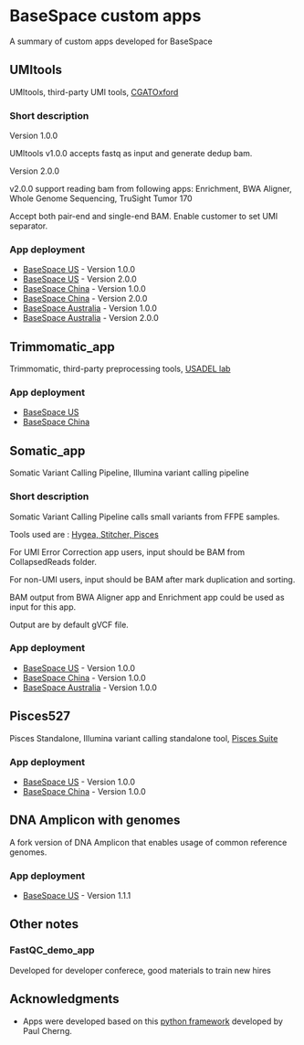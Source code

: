 # BaseSpace custom apps

A summary of custom apps developed for BaseSpace

## UMItools

UMItools, third-party UMI tools, [CGATOxford](https://github.com/CGATOxford/UMI-tools)

### Short description

Version 1.0.0

UMItools v1.0.0 accepts fastq as input and generate dedup bam.

Version 2.0.0

v2.0.0 support reading bam from following apps: Enrichment, BWA Aligner, Whole Genome Sequencing, TruSight Tumor 170

Accept both pair-end and single-end BAM. Enable customer to set UMI separator.

### App deployment

* [BaseSpace US](https://basespace.illumina.com/apps/4437433/UMI_tools) - Version 1.0.0
* [BaseSpace US](https://basespace.illumina.com/apps/4992988/UMI_tools) - Version 2.0.0
* [BaseSpace China](https://cnn1.sh.basespace.illumina.com.cn/apps/82082/UMItools) - Version 1.0.0
* [BaseSpace China](https://cnn1.sh.basespace.illumina.com.cn/apps/83083/UMItools) - Version 2.0.0
* [BaseSpace Australia](https://aps2.sh.basespace.illumina.com/apps/25026/UMItools) - Version 1.0.0
* [BaseSpace Australia](https://aps2.sh.basespace.illumina.com/apps/25027/UMItools) - Version 2.0.0

## Trimmomatic_app

Trimmomatic, third-party preprocessing tools, [USADEL lab](http://www.usadellab.org/cms/?page=trimmomatic)

### App deployment

* [BaseSpace US](https://basespace.illumina.com/apps/4883879/Trimmomatic) 
* [BaseSpace China](https://cnn1.sh.basespace.illumina.com.cn/apps/9009/Trimmomatic) 

## Somatic_app

Somatic Variant Calling Pipeline, Illumina variant calling pipeline

### Short description

Somatic Variant Calling Pipeline calls small variants from FFPE samples.

Tools used are : [Hygea, Stitcher, Pisces](https://github.com/Illumina/Pisces) 

For UMI Error Correction app users, input should be BAM from CollapsedReads folder.

For non-UMI users, input should be BAM after mark duplication and sorting.

BAM output from BWA Aligner app and Enrichment app could be used as input for this app.

Output are by default gVCF file.

### App deployment

* [BaseSpace US](https://basespace.illumina.com/apps/5707703/Somatic-Variant-Calling-Pipeline) - Version 1.0.0
* [BaseSpace China](https://cnn1.sh.basespace.illumina.com.cn/apps/81081/Somatic-Variant-Calling-Pipeline) - Version 1.0.0
* [BaseSpace Australia](https://aps2.sh.basespace.illumina.com/apps/25025/Somatic-Variant-Calling-Pipeline) - Version 1.0.0

## Pisces527

Pisces Standalone, Illumina variant calling standalone tool, [Pisces Suite](https://github.com/Illumina/Pisces)

### App deployment

* [BaseSpace US](https://basespace.illumina.com/apps/5694689/Pisces-Standalone) - Version 1.0.0
* [BaseSpace China](https://cnn1.sh.basespace.illumina.com.cn/apps/80080/Pisces-Standalone) - Version 1.0.0

## DNA Amplicon with genomes

A fork version of DNA Amplicon that enables usage of common reference genomes.

### App deployment

* [BaseSpace US](https://basespace.illumina.com/apps/6148142/DNA-Amplicon-with-genome) - Version 1.1.1


## Other notes

### FastQC_demo_app

Developed for developer conferece, good materials to train new hires


## Acknowledgments

* Apps were developed based on this [python framework](https://git.illumina.com/pcherng/bssh-native-app-python) developed by Paul Cherng. 

